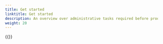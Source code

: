 ```yaml
---
title: Get started
linktitle: Get started
description: An overview over administrative tasks required before producing events 
weight: 20
---
```



{{<children />}}
